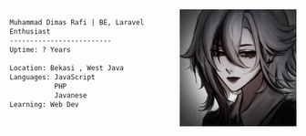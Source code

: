 <img align="right" src="images/arle2.jpg" alt="me" height="205" width="205" /> 

```
Muhammad Dimas Rafi | BE, Laravel Enthusiast 
-------------------------
Uptime: ? Years

Location: Bekasi , West Java
Languages: JavaScript
           PHP
           Javanese
Learning: Web Dev

```


